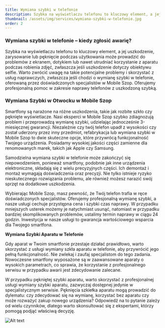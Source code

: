 ```yaml
---
title: Wymiana szybki w telefonie
description: Szybka na wyświetlaczu telefonu to kluczowy element, a jej uszkodzenie, zarysowanie lub pęknięcie podczas użytkowania może prowadzić do problemów z ekranem, dotykiem lub nawet utrudniać korzystanie z aparatu podczas robienia zdjęć, zwłaszcza jeśli uszkodzenie dotyczy obiektywu selfie.
thumbnail: /assets/img/services/wymiana-szybki-w-telefonie.jpg
order: 2
---
```


### Wymiana szybki w telefonie  –  kiedy zgłosić awarię?

Szybka na wyświetlaczu telefonu to kluczowy element, a jej uszkodzenie, zarysowanie lub pęknięcie podczas użytkowania może prowadzić do problemów z ekranem, dotykiem lub nawet utrudniać korzystanie z aparatu podczas robienia zdjęć, zwłaszcza jeśli uszkodzenie dotyczy obiektywu selfie. Warto zwrócić uwagę na takie potencjalne problemy i skorzystać z usług naprawczych, zwłaszcza jeśli chodzi o wymianę szybki w telefonie, oferowaną przez doświadczonych specjalistów w Mobile Szop. Oferujemy profesjonalną pomoc w zakresie naprawy telefonów z uszkodzoną szybką.

### Wymiana Szybki w Otwocku w Mobile Szop

Smartfony są narażone na różne uszkodzenia, takie jak rozbite szkło czy pęknięte wyświetlacze. Nasi eksperci w Mobile Szop szybko zdiagnozują problem i przeprowadzą wymianę szybki, udzielając jednocześnie 3-miesięcznej gwarancji. Niezależnie czy twój telefon upadł z wysokości czy został uderzony przez inny przedmiot, refabrykacja lub wymiana szybki w Mobile Szop to dwie skuteczne opcje, które przywrócą funkcjonalność Twojego urządzenia. Posiadamy wysokiej jakości części zamienne dla renomowanych marek, takich jak Apple czy Samsung.

Samodzielna wymiana szybki w telefonie może zakończyć się niepowodzeniem, ponieważ smartfony, podobnie jak inne urządzenia elektroniczne, składają się z wielu precyzyjnych części. Ich demontaż i montaż wymagają doświadczenia oraz precyzji. Nie tylko istnieje ryzyko nieskutecznego rozwiązania problemu, ale również możesz narazić swój sprzęt na dodatkowe uszkodzenia.

Wybierając Mobile Szop, masz pewność, że Twój telefon trafia w ręce doświadczonych specjalistów. Oferujemy profesjonalną wymianę szybki, a nasze usługi cechuje przystępna cena i szybki czas naprawy. W przypadku mniejszych usterek możemy je natychmiast usunąć, natomiast w przypadku bardziej skomplikowanych problemów, ustalimy termin naprawy w ciągu 24 godzin. Inwestycja w nasze usługi to gwarancja wartościowego wsparcia dla Twojego smartfona.

**Wymiana Szybki Aparatu w Telefonie**

Gdy aparat w Twoim smartfonie przestaje działać prawidłowo, warto skorzystać z usługi wymiany szkła aparatu w telefonie, aby przywrócić jego pełną funkcjonalność. Nie zwlekaj i zaufaj specjalistom do tego zadania. Nowoczesne smartfony wyposażone są w zaawansowane aparaty o wysokich parametrach, co sprawia, że korzystanie z profesjonalnego serwisu w przypadku awarii jest zdecydowanie zalecane.

W przypadku pękniętej szybki aparatu, warto skorzystać z profesjonalnej usługi wymiany szybki aparatu, zazwyczaj dostępnej jedynie w specjalistycznym serwisie. Pęknięcia szkiełka aparatu mogą prowadzić do dylematu: czy zdecydować się na wymianę, korzystać bez aparatu czy może rozważyć zakup nowego urządzenia? Odpowiedź na to pytanie zależy od wielu czynników, dlatego warto skonsultować się z ekspertami, którzy pomogą podjąć właściwą decyzję.

![Alt text](/assets/img/services/wymiana-szybki-2.jpg "Wymiana szybki")